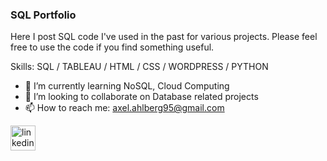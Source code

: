 ### SQL Portfolio

Here I post SQL code I've used in the past for various projects. Please feel free to use the code if you find something useful. 

Skills: SQL / TABLEAU / HTML / CSS / WORDPRESS / PYTHON

- 🌱 I’m currently learning NoSQL, Cloud Computing 
- 👯 I’m looking to collaborate on Database related projects 
- 📫 How to reach me: axel.ahlberg95@gmail.com 

[<img src='https://cdn.jsdelivr.net/npm/simple-icons@3.0.1/icons/linkedin.svg' alt='linkedin' height='40'>](https://www.linkedin.com/in/https://www.linkedin.com/in/axelahl//)

